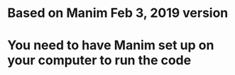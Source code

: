 # Based on Manim Feb 3, 2019 version
# You need to have Manim set up on your computer to run the code
